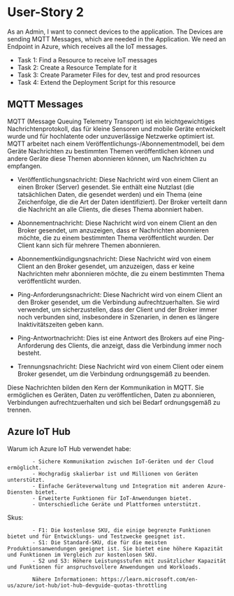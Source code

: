 # User-Story 2

As an Admin, I want to connect devices to the application. The Devices are sending MQTT Messages, which are needed in the Application. 
We need an Endpoint in Azure, which receives all the IoT messages. 
- Task 1: Find a Resource to receive IoT messages
- Task 2: Create a Resource Template for it
- Task 3: Create Parameter Files for dev, test and prod resources
- Task 4: Extend the Deployment Script for this resource

## MQTT Messages
MQTT (Message Queuing Telemetry Transport) ist ein leichtgewichtiges Nachrichtenprotokoll, das für kleine Sensoren und mobile Geräte entwickelt wurde und für hochlatente oder unzuverlässige Netzwerke optimiert ist. MQTT arbeitet nach einem Veröffentlichungs-/Abonnementmodell, bei dem Geräte Nachrichten zu bestimmten Themen veröffentlichen können und andere Geräte diese Themen abonnieren können, um Nachrichten zu empfangen.



- Veröffentlichungsnachricht: Diese Nachricht wird von einem Client an einen Broker (Server) gesendet. Sie enthält eine Nutzlast (die tatsächlichen Daten, die gesendet werden) und ein Thema 
(eine Zeichenfolge, die die Art der Daten identifiziert). Der Broker verteilt dann die Nachricht an alle Clients, die dieses Thema abonniert haben.

- Abonnementnachricht: Diese Nachricht wird von einem Client an den Broker gesendet, um anzuzeigen, dass er Nachrichten abonnieren möchte, die zu einem bestimmten Thema veröffentlicht 
wurden. Der Client kann sich für mehrere Themen abonnieren.

- Abonnementkündigungsnachricht: Diese Nachricht wird von einem Client an den Broker gesendet, um anzuzeigen, dass er keine Nachrichten mehr abonnieren möchte, die zu einem bestimmten Thema 
veröffentlicht wurden.

- Ping-Anforderungsnachricht: Diese Nachricht wird von einem Client an den Broker gesendet, um die Verbindung aufrechtzuerhalten. Sie wird verwendet, um sicherzustellen, dass der Client und 
der Broker immer noch verbunden sind, insbesondere in Szenarien, in denen es längere Inaktivitätszeiten geben kann.

- Ping-Antwortnachricht: Dies ist eine Antwort des Brokers auf eine Ping-Anforderung des Clients, die anzeigt, dass die Verbindung immer noch besteht.

- Trennungsnachricht: Diese Nachricht wird von einem Client oder einem Broker gesendet, um die Verbindung ordnungsgemäß zu beenden.

Diese Nachrichten bilden den Kern der Kommunikation in MQTT. Sie ermöglichen es Geräten, Daten zu veröffentlichen, Daten zu abonnieren, Verbindungen aufrechtzuerhalten und sich bei Bedarf ordnungsgemäß zu trennen.

## Azure IoT Hub 
Warum ich Azure IoT Hub verwendet habe:

            - Sichere Kommunikation zwischen IoT-Geräten und der Cloud ermöglicht.
            - Hochgradig skalierbar ist und Millionen von Geräten unterstützt.
            - Einfache Geräteverwaltung und Integration mit anderen Azure-Diensten bietet.
            - Erweiterte Funktionen für IoT-Anwendungen bietet.
            - Unterschiedliche Geräte und Plattformen unterstützt.

Skus: 

            - F1: Die kostenlose SKU, die einige begrenzte Funktionen bietet und für Entwicklungs- und Testzwecke geeignet ist.
            - S1: Die Standard-SKU, die für die meisten Produktionsanwendungen geeignet ist. Sie bietet eine höhere Kapazität und Funktionen im Vergleich zur kostenlosen SKU.
            - S2 und S3: Höhere Leistungsstufen mit zusätzlicher Kapazität und Funktionen für anspruchsvollere Anwendungen und Workloads.

            Nähere Informationen: https://learn.microsoft.com/en-us/azure/iot-hub/iot-hub-devguide-quotas-throttling
            



